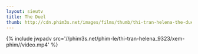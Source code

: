 ```yaml
---
layout: sieutv
title: The Duel
thumb: http://cdn.phim3s.net/images/films/thumb/thi-tran-helena-the-duel-2016-2016.jpg
---
```

{% include jwpadv src='//phim3s.net/phim-le/thi-tran-helena_9323/xem-phim//video.mp4' %}